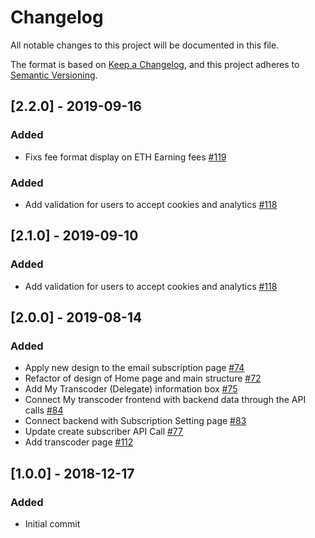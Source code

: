 # Changelog
All notable changes to this project will be documented in this file.

The format is based on [Keep a Changelog](https://keepachangelog.com/en/1.0.0/),
and this project adheres to [Semantic Versioning](https://semver.org/spec/v2.0.0.html).

## [2.2.0] - 2019-09-16 
### Added
- Fixs fee format display on ETH Earning fees [#119](https://github.com/protofire/livepeer-alerts-frontend/pull/119)
### Added
- Add validation for users to accept cookies and analytics [#118](https://github.com/protofire/livepeer-alerts-frontend/pull/118)

## [2.1.0] - 2019-09-10
### Added
- Add validation for users to accept cookies and analytics [#118](https://github.com/protofire/livepeer-alerts-frontend/pull/118)

## [2.0.0] - 2019-08-14
### Added
- Apply new design to the email subscription page [#74](https://github.com/protofire/livepeer-alerts-frontend/issues/74)
- Refactor of design of Home page and main structure [#72](https://github.com/protofire/livepeer-alerts-frontend/issues/72)
- Add My Transcoder (Delegate) information box  [#75](https://github.com/protofire/livepeer-alerts-frontend/issues/75)
- Connect My transcoder frontend with backend data through the API calls [#84](https://github.com/protofire/livepeer-alerts-frontend/issues/84)
- Connect backend with Subscription Setting page [#83](https://github.com/protofire/livepeer-alerts-frontend/issues/83)
- Update create subscriber API Call [#77](https://github.com/protofire/livepeer-alerts-frontend/issues/77)
- Add transcoder page [#112](https://github.com/protofire/livepeer-alerts-frontend/issues/112) 

## [1.0.0] - 2018-12-17
### Added
- Initial commit
